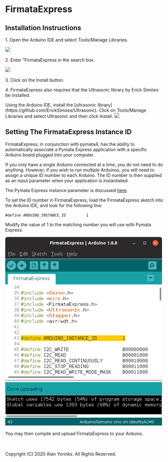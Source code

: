 # FirmataExpress

## Installation Instructions


<p>1. Open the Arduino IDE and select Tools/Manage Libraries.</p>
<img src="../images/manage_libraries.png">

<p>2. Enter "FirmataExpress in the search box.</p>
<img src="../images/install_firmata_express.png">

<p>3. Click on the Install button.</p>


<p> 4. FirmataExpress also requires that the Ultrasonic library
by Erick Simões be installed.</p>
Using the Arduino IDE, install the [ultrasonic library](https://github.com/ErickSimoes/Ultrasonic). Click on Tools/Manage Libraries
and select Ultrasonic and then click Install.
<img src="../images/Ultrasonic.png">

## Setting The FirmataExpress Instance ID

FirmataExpress, in conjunction with pymata4, has the ability to automatically
associate a Pymata Express application with a specific Arduino board
plugged into your computer.

If you only have a single Arduino connected at a time, you do not need to do anything. However,
if you wish to run multiple Arduinos, you will need to assign a unique ID number to each
Arduino. The ID number is then supplied as an input parameter when your application
 is instantiated.

The Pymata Express instance parameter is discussed
[here](https://mryslab.github.io/pymata-express/guidelines/#parameter-arduino_instance_id).

To set the ID number in FirmataExpress, load the FirmataExpress sketch into the Arduino IDE,
and look for the following line:

```
#define ARDUINO_INSTANCE_ID         1
```

Modify the value of 1 to the matching number you will use with Pymata Express.

![](./images/i_am_here.png)

You may then compile and upload FirmataExpress to your Arduino.

<br>
<br>
Copyright (C) 2020 Alan Yorinks. All Rights Reserved.
